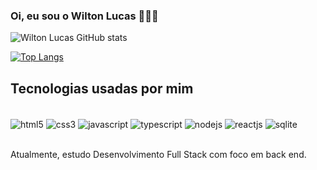 
### Oi, eu sou o Wilton Lucas   🙋🏻‍♂️

![Wilton Lucas GitHub stats](https://github-readme-stats.vercel.app/api?username=owiltonlucas&show_icons=true&theme=dracula)

[![Top Langs](https://github-readme-stats.vercel.app/api/top-langs/?username=owiltonlucas)](https://github.com/owiltonlucas/github-readme-stats)

## Tecnologias usadas por mim

<div style="display: inline_block"><br/>
    <img align="center" alt="html5"src="https://img.shields.io/badge/HTML5-E34F26?style=for-the-badge&logo=html5&logoColor=white" />
    <img align="center" alt="css3"src="https://img.shields.io/badge/CSS3-1572B6?style=for-the-badge&logo=css3&logoColor=white" />
    <img align="center" alt="javascript"src="https://img.shields.io/badge/JavaScript-F7DF1E?style=for-the-badge&logo=javascript&logoColor=black" />
    <img align="center" alt="typescript"src="https://img.shields.io/badge/TypeScript-007ACC?style=for-the-badge&logo=typescript&logoColor=white" />
    <img align="center" alt="nodejs"src="https://img.shields.io/badge/Node.js-43853D?style=for-the-badge&logo=node.js&logoColor=white" />
    <img align="center" alt="reactjs"src="https://img.shields.io/badge/React-20232A?style=for-the-badge&logo=react&logoColor=61DAFB" />
    <img align="center" alt="sqlite"src="https://img.shields.io/badge/SQLite-07405E?style=for-the-badge&logo=sqlite&logoColor=white" />
</div><br/>

Atualmente, estudo Desenvolvimento Full Stack com foco em back end.

